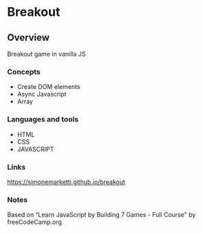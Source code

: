 # Breakout

## Overview

Breakout game in vanilla JS

### Concepts

- Create DOM elements
- Async Javascript
- Array

### Languages and tools

- HTML
- CSS
- JAVASCRIPT

### Links

https://simonemarketti.github.io/breakout

### Notes

Based on “Learn JavaScript by Building 7 Games - Full Course" by freeCodeCamp.org
